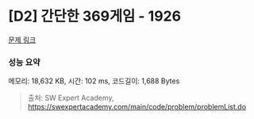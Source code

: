 # [D2] 간단한 369게임 - 1926 

[문제 링크](https://swexpertacademy.com/main/code/problem/problemDetail.do?contestProbId=AV5PTeo6AHUDFAUq) 

### 성능 요약

메모리: 18,632 KB, 시간: 102 ms, 코드길이: 1,688 Bytes



> 출처: SW Expert Academy, https://swexpertacademy.com/main/code/problem/problemList.do